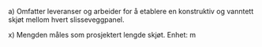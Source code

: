 a) Omfatter leveranser og arbeider for å etablere en konstruktiv og vanntett skjøt mellom hvert slisseveggpanel.

x) Mengden måles som prosjektert lengde skjøt. Enhet: m

